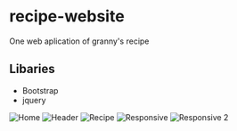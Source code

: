 # recipe-website
One web aplication of granny's recipe

## Libaries

* Bootstrap
* jquery

![Home](https://mir-s3-cdn-cf.behance.net/project_modules/max_1200/760e6656498465.59e95faf2f97a.png)
![Header](https://mir-s3-cdn-cf.behance.net/project_modules/max_1200/cad53656498465.59e95faf304fd.png)
![Recipe](https://mir-s3-cdn-cf.behance.net/project_modules/max_1200/305fee56498465.59e95faf30138.png)
![Responsive](https://mir-s3-cdn-cf.behance.net/project_modules/max_1200/873f8c56498465.59e95faf30835.png)
![Responsive 2](https://mir-s3-cdn-cf.behance.net/project_modules/1400/f5643961149173.5a6579fb8fed1.png)
